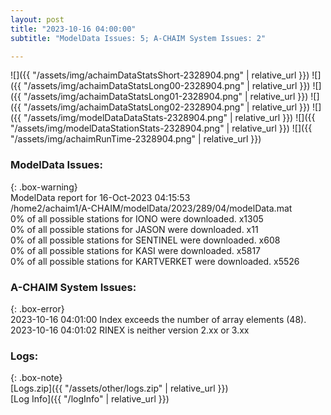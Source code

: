 ```yaml
---
layout: post
title: "2023-10-16 04:00:00"
subtitle: "ModelData Issues: 5; A-CHAIM System Issues: 2"

---
```


![]({{ "/assets/img/achaimDataStatsShort-2328904.png" | relative_url }})
![]({{ "/assets/img/achaimDataStatsLong00-2328904.png" | relative_url }})
![]({{ "/assets/img/achaimDataStatsLong01-2328904.png" | relative_url }})
![]({{ "/assets/img/achaimDataStatsLong02-2328904.png" | relative_url }})
![]({{ "/assets/img/modelDataDataStats-2328904.png" | relative_url }})
![]({{ "/assets/img/modelDataStationStats-2328904.png" | relative_url }})
![]({{ "/assets/img/achaimRunTime-2328904.png" | relative_url }})


### ModelData Issues:  
  
{: .box-warning}  
 ModelData report for 16-Oct-2023 04:15:53   
 /home2/achaim1/A-CHAIM/modelData/2023/289/04/modelData.mat   
 0% of all possible stations for IONO were downloaded. x1305   
 0% of all possible stations for JASON were downloaded. x11   
 0% of all possible stations for SENTINEL were downloaded. x608   
 0% of all possible stations for KASI were downloaded. x5817   
 0% of all possible stations for KARTVERKET were downloaded. x5526   
  
### A-CHAIM System Issues:  
  
{: .box-error}  
2023-10-16 04:01:00 Index exceeds the number of array elements (48).  
2023-10-16 04:01:02 RINEX is neither version 2.xx or 3.xx  

### Logs:  
  
{: .box-note}  
[Logs.zip]({{ "/assets/other/logs.zip" | relative_url }})  
[Log Info]({{ "/logInfo" | relative_url }})  
